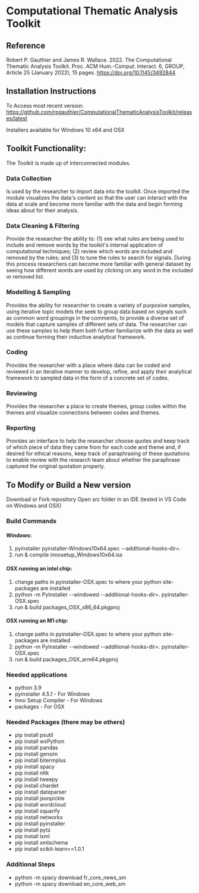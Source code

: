 # Computational Thematic Analysis Toolkit

## Reference

Robert P. Gauthier and James R. Wallace. 2022. The Computational Thematic Analysis Toolkit. Proc. ACM Hum.-Comput. Interact. 6, GROUP, Article 25 (January 2022), 15 pages. https://doi.org/10.1145/3492844

## Installation Instructions

To Access most recent version: https://github.com/rpgauthier/ComputationalThematicAnalysisToolkit/releases/latest

Installers available for Windows 10 x64 and OSX 

## Toolkit Functionality:
The Toolkit is made up of interconnected modules.

### Data Collection
Is used by the researcher to import data into the toolkit. Once imported the module visualizes the data's content so that the user can interact with the data at scale and become more familiar with the data and begin forming ideas about for their analysis. 

### Data Cleaning & Filtering
Provide the researcher the ability to: (1) see what rules are being used to include and remove words by the toolkit's internal application of computational techniques; (2) review which words are included and removed by the rules; and (3) to tune the rules to search for signals. During this process researchers can become more familiar with general dataset by seeing how different words are used by clicking on any word in the included or removed list. 

### Modelling & Sampling
Provides the ability for researcher to create a variety of purposive samples, using iterative topic models the seek to group data based on signals such as common word groupings in the comments, to provide a diverse set of models that capture samples of different sets of data. The researcher can use these samples to help them both further familiarize with the data as well as continue forming their inductive analytical framework.

### Coding
Provides the researcher with a place where data can be coded and reviewed in an iterative manner to develop, refine, and apply their analytical framework to sampled data in the form of a concrete set of codes.

### Reviewing
Provides the researcher a place to create themes, group codes within the themes and visualize connections between codes and themes.

### Reporting
Provides an interface to help the researcher choose quotes and keep track of which piece of data they came from for each code and theme and, if desired for ethical reasons, keep track of paraphrasing of these quotations to enable review with the research team about whether the paraphrase captured the original quotation properly.

## To Modify or Build a New version
Download or Fork repository
Open src folder in an IDE (tested in VS Code on Windows and OSX)

### Build Commands
#### Windows:
1) pyinstaller pyinstaller-Windows10x64.spec --additional-hooks-dir=.
2) run & compile innosetup_Windows10x64.iss
#### OSX running an intel chip:
1) change paths in pyinstaller-OSX.spec to where your python site-packages are installed
2) python -m PyInstaller --windowed --additional-hooks-dir=. pyinstaller-OSX.spec
3) run & build packages_OSX_x86_64.pkgproj
#### OSX running an M1 chip:
1) change paths in pyinstaller-OSX.spec to where your python site-packages are installed
2) python -m PyInstaller --windowed --additional-hooks-dir=. pyinstaller-OSX.spec
3) run & build packages_OSX_arm64.pkgproj

### Needed applications
- python 3.9
- pyinstaller 4.5.1 - For Windows
- Inno Setup Compiler - For Windows
- packages - For OSX

### Needed Packages (there may be others)
- pip install psutil
- pip install wxPython
- pip install pandas
- pip install gensim
- pip install bitermplus
- pip install spacy
- pip install nltk
- pip install tweepy
- pip install chardet
- pip install dateparser
- pip install jsonpickle
- pip install wordcloud
- pip install squarify
- pip install networkx
- pip install pyinstaller
- pip install pytz
- pip install lxml
- pip install xmlschema
- pip install scikit-learn==1.0.1

### Additional Steps
- python -m spacy download fr_core_news_sm
- python -m spacy download en_core_web_sm
